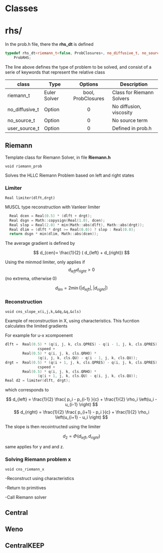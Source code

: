 # Classes


# rhs/

In the prob.h file, there the **rhs_dt** is defined

```cpp
typedef rhs_dt<riemann_t<false, ProbClosures>, no_diffusive_t, no_source_t>
    ProbRHS;
```
The line above  defines the type of problem to be solved, and consist of a serie of keywords that represent the relative class


| class                      | Type          | Options| Description                                                  |
| --------------------------- | ------------- |:-------:| ------------------------------------------------------------ |
| riemann_t              | Euler Solver           |   bool, ProbClosures     | Class for Riemann Solvers   |
| no_diffusive_t             | Option          | 0       | No diffusion, viscosity   |
| no_source_t             | Option          | 0       | No source term   |
| user_source_t             | Option          | 0       | Defined in prob.h    |



## Riemann

Template class for Riemann Solver, in file **Riemann.h**

```void riemann_prob```

Solves the HLLC  Riemann Problem based on left and right states


### Limiter 

```Real limiter(dlft,drgt)```

MUSCL type reconstruction with Vanleer limiter

```cpp
  Real dcen = Real(0.5) * (dlft + drgt);
  Real dsgn = Math::copysign(Real(1.0), dcen);
  Real slop = Real(2.0) * min(Math::abs(dlft), Math::abs(drgt));
  Real dlim = (dlft * drgt >= Real(0.0)) ? slop : Real(0.0);
  return dsgn * min(dlim, Math::abs(dcen));
```

The average gradient is defined by

$$
d_{cen}= \frac{1}{2} ( d_{left} + d_{right})
$$

Using the minmod limiter, only applies if $$ d_{left}d_{right} >0 $$
(no extrema, otherwise 0)

$$
d_{lim} = 2  \min(|d_{left}|,|d_{right}|)
$$


### Reconstruction

```void cns_slope_x(i,j,k,&dq,&q,&cls)```


Example of reconstruction in X, using characteristics.
This fucntion calculates the limited gradients 

For example for u-x xcompoenent


```cpp
dlft =  Real(0.5) * (q(i, j, k, cls.QPRES) - q(i - 1, j, k, cls.QPRES)) /
               cspeed +
        Real(0.5) * q(i, j, k, cls.QRHO) *
               (q(i, j, k, cls.QU) - q(i - 1, j, k, cls.QU));
drgt =  Real(0.5) * (q(i + 1, j, k, cls.QPRES) - q(i, j, k, cls.QPRES)) /
               cspeed +
        Real(0.5) * q(i, j, k, cls.QRHO) *
               (q(i + 1, j, k, cls.QU) - q(i, j, k, cls.QU));
Real d2 = limiter(dlft, drgt);
```
which corresponds to 

$$
d_{left} = \frac{1}{2}  \frac{ p_i - p_{i-1} }{c}  +   \frac{1}{2} \rho_i \left(u_i - u_{i-1} \right) 
$$
$$
d_{right} = \frac{1}{2} \frac{ p_{i+1} - p_i }{c}  +   \frac{1}{2} \rho_i \left(u_{i+1} - u_i \right) 
$$

The slope is then recointructed using the limiter

$$
d_2 = \Phi(d_{left},d_{right})
$$

same applies for y and and z.


### Solving Riemann problem x

```void cns_riemann_x```

-Reconstruct using characteristics

-Return to primitives

-Call Riemann solver


## Central


## Weno


## CentralKEEP




